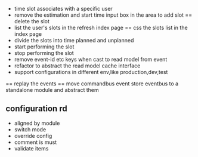  
* time slot associates with a specific user
* remove the estimation and start time input box in the area to add slot
== delete the slot
* list the user's slots in the refresh index page
== css the slots list in the index page
* divide the slots into time planned and unplanned
* start performing the slot
* stop performing the slot
* remove event-id etc keys when cast to read model from event
* refactor to abstract the read model cache interface
* support configurations in different env,like production,dev,test

==  replay the events
==  move commandbus event store eventbus to a standalone module and abstract them


configuration rd
---
* aligned by module
* switch mode
* override config
* comment is must
* validate items

